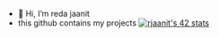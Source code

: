 - 👋 Hi, I’m reda jaanit
- this github contains my projects
[![rjaanit's 42 stats](https://badge42.vercel.app/api/v2/cl4pr9x2r006809jmjvw4nsa8/stats?cursusId=21&coalitionId=76)](https://github.com/JaeSeoKim/badge42)


